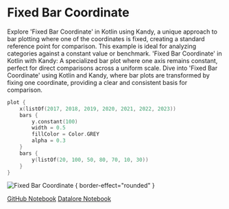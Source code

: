# Fixed Bar Coordinate

<web-summary>
Explore 'Fixed Bar Coordinate' in Kotlin using Kandy, a unique approach to bar plotting where one of the coordinates is fixed,
creating a standard reference point for comparison. This example is ideal for analyzing categories against a constant value or benchmark.
</web-summary>

<card-summary>
'Fixed Bar Coordinate' in Kotlin with Kandy: A specialized bar plot where one axis remains constant, perfect for direct comparisons across a uniform scale.
</card-summary>

<link-summary>
Dive into 'Fixed Bar Coordinate' using Kotlin and Kandy, where bar plots are transformed by fixing one coordinate, providing a clear and consistent basis for comparison.
</link-summary>


<!---IMPORT org.jetbrains.kotlinx.kandy.letsplot.samples.Bars-->

<!---FUN fixed_bar-->

```kotlin
plot {
    x(listOf(2017, 2018, 2019, 2020, 2021, 2022, 2023))
    bars {
        y.constant(100)
        width = 0.5
        fillColor = Color.GREY
        alpha = 0.3
    }
    bars {
        y(listOf(20, 100, 50, 80, 70, 10, 30))
    }
}
```

<!---END-->

![Fixed Bar Coordinate](fixed_bar.svg) { border-effect="rounded" }

[//]: # (TODO)
<seealso style="cards">
       <category ref="example-ktnb">
           <a href="https://github.com/Kotlin/kandy/blob/main/examples/notebooks/lets-plot/samples/bars/fixed_bar.ipynb" summary="View the notebook on our GitHub repository">GitHub Notebook</a>
           <a href="https://datalore.jetbrains.com/report/static/KQKedA4jDrKu63O53gEN0z/ejQZHqH8Q6vXFOI740fbjb" summary="Experiment with this example on Datalore">Datalore Notebook</a>
       </category>
</seealso>

